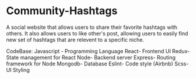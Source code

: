 # Community-Hashtags

A social website that allows users to share their favorite hashtags with others. It also allows users to like other's post, allowing users to easily find new set of hashtags
that are relevent to a specific niche.

CodeBase:
Javascript - Programming Language
React- Frontend UI
Redux- State management for React
Node- Backend server
Express- Routing framework for Node
Mongodb- Database
Eslint- Code style (Airbnb)
Scss- UI Styling

